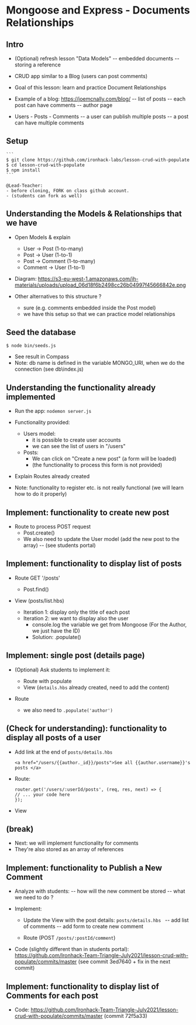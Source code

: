 
# Mongoose and Express - Documents Relationships


<!--


- STUDENTS PORTAL: this doc. is ready and marks the steps to follow (code in students portal)

- ALTERNATIVE: books-authors. See "./w5d2 - a - ALTERNATIVE Codealong.md"

 -->



## Intro

- (Optional) refresh lesson "Data Models"
  -- embedded documents 
  -- storing a reference
  

- CRUD app similar to a Blog (users can post comments)

- Goal of this lesson: learn and practice Document Relationships

- Example of a blog: https://joemcnally.com/blog/
  -- list of posts
  -- each post can have comments
  -- author page


- Users - Posts - Comments
  -- a user can publish multiple posts
  -- a post can have multiple comments




## Setup

    ```
    $ git clone https://github.com/ironhack-labs/lesson-crud-with-populate
    $ cd lesson-crud-with-populate
    $ npm install
    ```

    @Lead-Teacher: 
    - before cloning, FORK on class github account.
    - (students can fork as well)


## Understanding the Models & Relationships that we have

- Open Models & explain

  - User → Post (1-to-many)
  - Post → User (1-to-1)
  - Post → Comment (1-to-many)
  - Comment → User (1-to-1)

- Diagram: https://s3-eu-west-1.amazonaws.com/ih-materials/uploads/upload_06d18f6b2498cc26b04997f45666842e.png

- Other alternatives to this structure ?
  - sure (e.g. comments embedded inside the Post model)
  - we have this setup so that we can practice model relationships


## Seed the database

```
$ node bin/seeds.js
```

- See result in Compass
- Note: db name is defined in the variable MONGO_URI, when we do the connection (see db\index.js)


## Understanding the functionality already implemented

- Run the app: `nodemon server.js` 

- Functionality provided:
  - Users model:
    - it is possible to create user accounts
    - we can see the list of users in "/users"
  - Posts:
    - We can click on "Create a new post" (a form will be loaded)
    - (the functionality to process this form is not provided)

- Explain Routes already created


- Note: functionality to register etc. is not really functional (we will learn how to do it properly)



## Implement: functionality to create new post

- Route to process POST request
  - Post.create()
  - We also need to update the User model (add the new post to the array)
    -- (see students portal)


## Implement: functionality to display list of posts

- Route GET '/posts'
  - Post.find()

- View (posts/list.hbs)
  - Iteration 1: display only the title of each post
  - Iteration 2: we want to display also the user
    - console.log the variable we get from Mongoose (For the Author, we just have the ID)
    - Solution: .populate()



## Implement: single post (details page)

- (Optional) Ask students to implement it:
  - Route with populate
  - View (`details.hbs` already created, need to add the content)

- Route
  - we also need to `.populate('author')`


## (Check for understanding): functionality to display all posts of a user

- Add link at the end of `posts/details.hbs`

  ```
  <a href="/users/{{author._id}}/posts">See all {{author.username}}'s posts </a>
  ```

- Route:

    ```
    router.get('/users/:userId/posts', (req, res, next) => {
    // ... your code here
    });
    ```

- View




## (break)

- Next: we will implement functionality for comments
- They're also stored as an array of references



## Implement: functionality to Publish a New Comment

- Analyze with students: 
  -- how will the new comment be stored
  -- what we need to do ?


- Implement:
  - Update the View with the post details: `posts/details.hbs `
    -- add list of comments
    -- add form to create new comment

  - Route (POST `/posts/:postId/comment`)


- Code (slightly different than in students portal):
  https://github.com/Ironhack-Team-Triangle-July2021/lesson-crud-with-populate/commits/master
  (see commit 3ed7640 + fix in the next commit)



## Implement: functionality to display list of Comments for each post

- Code:
  https://github.com/Ironhack-Team-Triangle-July2021/lesson-crud-with-populate/commits/master
  (commit 72f5a33)

